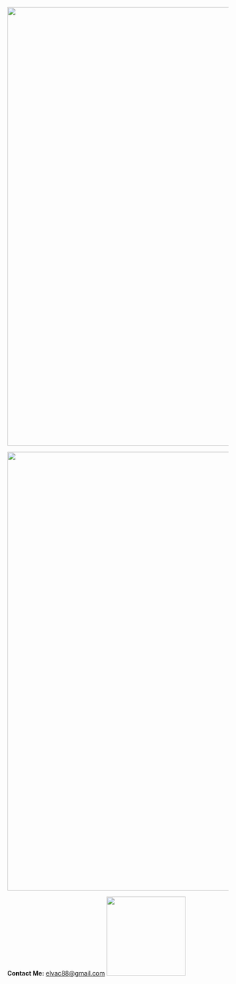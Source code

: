 <p align="center"><img src=https://github.com/elvac/Image/blob/main/portfolio_cover.png width="1000"></p>

<img src=https://github.com/elvac/Image/blob/main/about_me.png width="1000">

**Contact Me:** [elvac88@gmail.com](mailto:elvac88@gmail.com)  <img src=https://github.com/elvac/Image/blob/main/skill_logo.png width="180"> &nbsp; 

